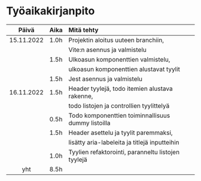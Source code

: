 # Työaikakirjanpito

|   Päivä    | Aika | Mitä tehty                                         |
| :--------: | :--- | :------------------------------------------------- |
| 15.11.2022 | 1.0h | Projektin aloitus uuteen branchiin,                |
|            |      | Vite:n asennus ja valmistelu                       |
|            | 1.5h | Ulkoasun komponenttien valmistelu,                 |
|            |      | ulkoasun komponenttien alustavat tyylit            |
|            | 1.5h | Jest asennus ja valmistelu                         |
| 16.11.2022 | 1.5h | Header tyylejä, todo itemien alustava rakenne,     |
|            |      | todo listojen ja controllien tyylittelyä           |
|            | 0.5h | Todo komponenttien toiminnallisuus dummy listoilla |
|            | 1.5h | Header asettelu ja tyylit paremmaksi,              |
|            |      | lisätty aria-labeleita ja titlejä inputteihin      |
|            | 1.0h | Tyylien refaktorointi, paranneltu listojen tyylejä |
|    yht     | 8.5h |                                                    |
